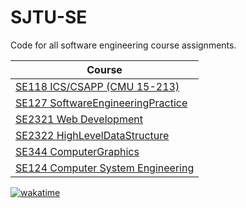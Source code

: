 # SJTU-SE

Code for all software engineering course assignments.

| Course                                                       |
| ------------------------------------------------------------ |
| [SE118 ICS/CSAPP (CMU 15-213)](https://github.com/echo-xiao9/SJTU-SE/tree/main/SE118_ICS) |
| [SE127 SoftwareEngineeringPractice](https://github.com/echo-xiao9/SJTU-SE/tree/main/SE127_SoftwareEngineeringPractice) |
| [SE2321 Web Development](https://github.com/echo-xiao9/SJTU-SE/tree/main/SE2321_WebDevelopment) |
| [SE2322 HighLevelDataStructure](https://github.com/echo-xiao9/SJTU-SE/tree/main/SE2322_HighLevelDataStructure) |
| [SE344 ComputerGraphics](https://github.com/echo-xiao9/SJTU-SE/tree/main/SE344_ComputerGraphics) |
| [SE124 Computer System Engineering](https://github.com/echo-xiao9/SJTU-SE/tree/main/SE124_CSE)
[![wakatime](https://wakatime.com/badge/github/echo-xiao9/SJTU-SE.svg)](https://wakatime.com/badge/github/echo-xiao9/SJTU-SE)
